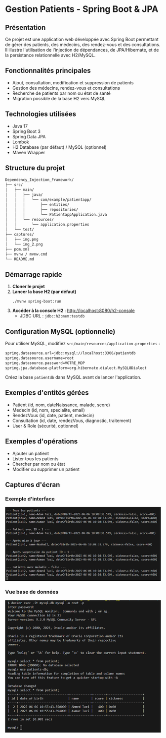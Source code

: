 # Gestion Patients - Spring Boot & JPA

## Présentation
Ce projet est une application web développée avec Spring Boot permettant de gérer des patients, des médecins, des rendez-vous et des consultations. Il illustre l'utilisation de l'injection de dépendances, de JPA/Hibernate, et de la persistance relationnelle avec H2/MySQL.

## Fonctionnalités principales
- Ajout, consultation, modification et suppression de patients
- Gestion des médecins, rendez-vous et consultations
- Recherche de patients par nom ou état de santé
- Migration possible de la base H2 vers MySQL

## Technologies utilisées
- Java 17
- Spring Boot 3
- Spring Data JPA
- Lombok
- H2 Database (par défaut) / MySQL (optionnel)
- Maven Wrapper

## Structure du projet
```
Dependency_Injection_Framework/
├── src/
│   ├── main/
│   │   ├── java/
│   │   │   └── com/example/patientapp/
│   │   │       ├── entities/
│   │   │       ├── repositories/
│   │   │       └── PatientappApplication.java
│   │   └── resources/
│   │       └── application.properties
│   └── test/
├── captures/
│   ├── img.png
│   └── img_2.png
├── pom.xml
├── mvnw / mvnw.cmd
└── README.md
```

## Démarrage rapide
1. **Cloner le projet**
2. **Lancer la base H2 (par défaut)**
   ```
   ./mvnw spring-boot:run
   ```
3. **Accéder à la console H2** : [http://localhost:8080/h2-console](http://localhost:8080/h2-console)
   - JDBC URL : `jdbc:h2:mem:testdb`

## Configuration MySQL (optionnelle)
Pour utiliser MySQL, modifiez `src/main/resources/application.properties` :
```
spring.datasource.url=jdbc:mysql://localhost:3306/patientdb
spring.datasource.username=root
spring.datasource.password=VOTRE_MDP
spring.jpa.database-platform=org.hibernate.dialect.MySQL8Dialect
```
Créez la base `patientdb` dans MySQL avant de lancer l'application.

## Exemples d'entités gérées
- Patient (id, nom, dateNaissance, malade, score)
- Medecin (id, nom, specialite, email)
- RendezVous (id, date, patient, medecin)
- Consultation (id, date, rendezVous, diagnostic, traitement)
- User & Role (sécurité, optionnel)

## Exemples d'opérations
- Ajouter un patient
- Lister tous les patients
- Chercher par nom ou état
- Modifier ou supprimer un patient

## Captures d'écran

### Exemple d'interface
![Interface](captures/img.png)

### Vue base de données
![Base de données](captures/img_2.png)


